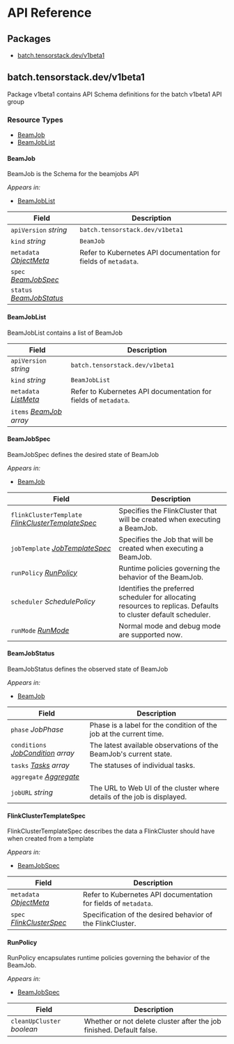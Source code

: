 # API Reference

## Packages
- [batch.tensorstack.dev/v1beta1](#batchtensorstackdevv1beta1)


## batch.tensorstack.dev/v1beta1

Package v1beta1 contains API Schema definitions for the batch v1beta1 API group

### Resource Types
- [BeamJob](#beamjob)
- [BeamJobList](#beamjoblist)



#### BeamJob



BeamJob is the Schema for the beamjobs API

_Appears in:_
- [BeamJobList](#beamjoblist)

| Field | Description |
| --- | --- |
| `apiVersion` _string_ | `batch.tensorstack.dev/v1beta1`
| `kind` _string_ | `BeamJob`
| `metadata` _[ObjectMeta](https://kubernetes.io/docs/reference/generated/kubernetes-api/v1.24/#objectmeta-v1-meta)_ | Refer to Kubernetes API documentation for fields of `metadata`. |
| `spec` _[BeamJobSpec](#beamjobspec)_ |  |
| `status` _[BeamJobStatus](#beamjobstatus)_ |  |


#### BeamJobList



BeamJobList contains a list of BeamJob



| Field | Description |
| --- | --- |
| `apiVersion` _string_ | `batch.tensorstack.dev/v1beta1`
| `kind` _string_ | `BeamJobList`
| `metadata` _[ListMeta](https://kubernetes.io/docs/reference/generated/kubernetes-api/v1.24/#listmeta-v1-meta)_ | Refer to Kubernetes API documentation for fields of `metadata`. |
| `items` _[BeamJob](#beamjob) array_ |  |


#### BeamJobSpec



BeamJobSpec defines the desired state of BeamJob

_Appears in:_
- [BeamJob](#beamjob)

| Field | Description |
| --- | --- |
| `flinkClusterTemplate` _[FlinkClusterTemplateSpec](#flinkclustertemplatespec)_ | Specifies the FlinkCluster that will be created when executing a BeamJob. |
| `jobTemplate` _[JobTemplateSpec](https://kubernetes.io/docs/reference/generated/kubernetes-api/v1.24/#jobtemplatespec-v1beta1-batch)_ | Specifies the Job that will be created when executing a BeamJob. |
| `runPolicy` _[RunPolicy](#runpolicy)_ | Runtime policies governing the behavior of the BeamJob. |
| `scheduler` _SchedulePolicy_ | Identifies the preferred scheduler for allocating resources to replicas. Defaults to cluster default scheduler. |
| `runMode` _[RunMode](#runmode)_ | Normal mode and debug mode are supported now. |


#### BeamJobStatus



BeamJobStatus defines the observed state of BeamJob

_Appears in:_
- [BeamJob](#beamjob)

| Field | Description |
| --- | --- |
| `phase` _JobPhase_ | Phase is a label for the condition of the job at the current time. |
| `conditions` _[JobCondition](#jobcondition) array_ | The latest available observations of the BeamJob's current state. |
| `tasks` _[Tasks](#tasks) array_ | The statuses of individual tasks. |
| `aggregate` _[Aggregate](#aggregate)_ |  |
| `jobURL` _string_ | The URL to Web UI of the cluster where details of the job is displayed. |


#### FlinkClusterTemplateSpec



FlinkClusterTemplateSpec describes the data a FlinkCluster should have when created from a template

_Appears in:_
- [BeamJobSpec](#beamjobspec)

| Field | Description |
| --- | --- |
| `metadata` _[ObjectMeta](https://kubernetes.io/docs/reference/generated/kubernetes-api/v1.24/#objectmeta-v1-meta)_ | Refer to Kubernetes API documentation for fields of `metadata`. |
| `spec` _[FlinkClusterSpec](#flinkclusterspec)_ | Specification of the desired behavior of the FlinkCluster. |


#### RunPolicy



RunPolicy encapsulates runtime policies governing the behavior of the BeamJob.

_Appears in:_
- [BeamJobSpec](#beamjobspec)

| Field | Description |
| --- | --- |
| `cleanUpCluster` _boolean_ | Whether or not delete cluster after the job finished. Default false. |


